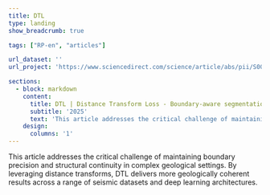 ```yaml
---
title: DTL
type: landing
show_breadcrumb: true

tags: ["RP-en", "articles"]

url_dataset: ''
url_project: 'https://www.sciencedirect.com/science/article/abs/pii/S0098300425002110'

sections:
  - block: markdown
    content:
      title: DTL | Distance Transform Loss - Boundary-aware segmentation of seismic data
      subtitle: '2025'
      text: 'This article addresses the critical challenge of maintaining boundary precision and structural continuity in complex geological settings. By leveraging distance transforms, DTL delivers more geologically coherent results across a range of seismic datasets and deep learning architectures.'
    design:
      columns: '1'
---
```


This article addresses the critical challenge of maintaining boundary precision and structural continuity in complex geological settings. By leveraging distance transforms, DTL delivers more geologically coherent results across a range of seismic datasets and deep learning architectures.
 
